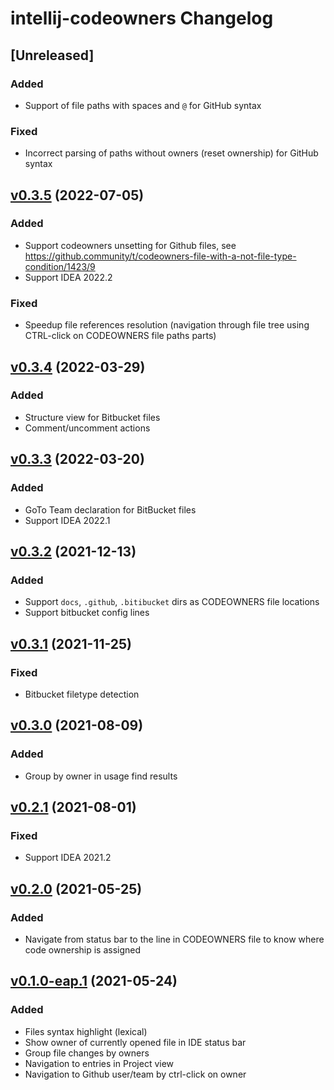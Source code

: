 <!-- Keep a Changelog guide -> https://keepachangelog.com -->

# intellij-codeowners Changelog

## [Unreleased]
### Added
- Support of file paths with spaces and `@` for GitHub syntax

### Fixed
- Incorrect parsing of paths without owners (reset ownership) for GitHub syntax

## [v0.3.5](https://github.com/fan-tom/intellij-codeowners/tree/v0.3.5) (2022-07-05)
### Added
- Support codeowners unsetting for Github files, see https://github.community/t/codeowners-file-with-a-not-file-type-condition/1423/9
- Support IDEA 2022.2

### Fixed
- Speedup file references resolution (navigation through file tree using CTRL-click on CODEOWNERS file paths parts)

## [v0.3.4](https://github.com/fan-tom/intellij-codeowners/tree/v0.3.4) (2022-03-29)
### Added
- Structure view for Bitbucket files
- Comment/uncomment actions

## [v0.3.3](https://github.com/fan-tom/intellij-codeowners/tree/v0.3.3) (2022-03-20)
### Added
- GoTo Team declaration for BitBucket files
- Support IDEA 2022.1

## [v0.3.2](https://github.com/fan-tom/intellij-codeowners/tree/v0.3.2) (2021-12-13)
### Added
- Support `docs`, `.github`, `.bitibucket` dirs as CODEOWNERS file locations
- Support bitbucket config lines

## [v0.3.1](https://github.com/fan-tom/intellij-codeowners/tree/v0.3.1) (2021-11-25)
### Fixed
- Bitbucket filetype detection

## [v0.3.0](https://github.com/fan-tom/intellij-codeowners/tree/v0.3.0) (2021-08-09)
### Added
- Group by owner in usage find results

## [v0.2.1](https://github.com/fan-tom/intellij-codeowners/tree/v0.2.1) (2021-08-01)
### Fixed
- Support IDEA 2021.2

## [v0.2.0](https://github.com/fan-tom/intellij-codeowners/tree/v0.2.0) (2021-05-25)
### Added
- Navigate from status bar to the line in CODEOWNERS file to know where code ownership is assigned

## [v0.1.0-eap.1](https://github.com/fan-tom/intellij-codeowners/tree/v0.1.0) (2021-05-24)
### Added
- Files syntax highlight (lexical)
- Show owner of currently opened file in IDE status bar
- Group file changes by owners
- Navigation to entries in Project view
- Navigation to Github user/team by ctrl-click on owner